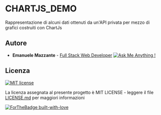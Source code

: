 # CHARTJS_DEMO
Rappresentazione di alcuni dati ottenuti da un'API privata per mezzo di grafici costruiti con ChartJs

## Autore

* **Emanuele Mazzante** - [Full Stack Web Developer](https://emanuelemazzante.dev) 
[![Ask Me Anything !](https://img.shields.io/badge/Ask%20me-anything-1abc9c.svg)](https://GitHub.com/Naereen/ama)

## Licenza

[![MIT license](https://img.shields.io/badge/License-MIT-blue.svg)](https://lbesson.mit-license.org/)

La licenza assegnata al presente progetto è MIT LICENSE - leggere il file [LICENSE.md](LICENSE.md) per maggiori informazioni

[![ForTheBadge built-with-love](http://ForTheBadge.com/images/badges/built-with-love.svg)](https://GitHub.com/Naereen/)
